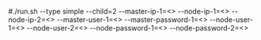 #./run.sh --type simple --child=2 --master-ip-1=<<ipaddress>> --node-ip-1=<<ipaddress>> --node-ip-2=<<ipaddress>> --master-user-1=<<username>> --master-password-1=<<password>> --node-user-1=<<user>> --node-user-2=<<user>> --node-password-1=<<password>> --node-password-2=<<password>> 